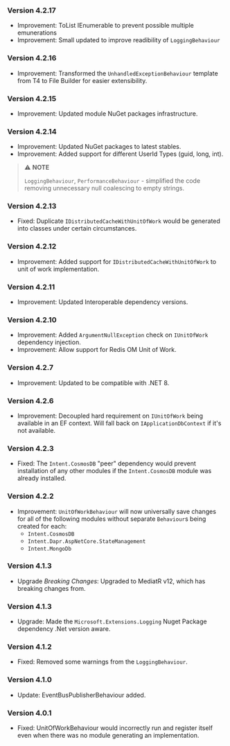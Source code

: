 ﻿### Version 4.2.17

- Improvement: ToList IEnumerable to prevent possible multiple emunerations
- Improvement: Small updated to improve readibility of `LoggingBehaviour`

### Version 4.2.16

- Improvement: Transformed the `UnhandledExceptionBehaviour` template from T4 to File Builder for easier extensibility.

### Version 4.2.15

- Improvement: Updated module NuGet packages infrastructure.

### Version 4.2.14

- Improvement: Updated NuGet packages to latest stables.
- Improvement: Added support for different UserId Types (guid, long, int).

> ⚠️ **NOTE**
> 
> `LoggingBehaviour`, `PerformanceBehaviour` - simplified the code removing unnecessary null coalescing to empty strings.

### Version 4.2.13

- Fixed: Duplicate `IDistributedCacheWithUnitOfWork` would be generated into classes under certain circumstances.

### Version 4.2.12

- Improvement: Added support for `IDistributedCacheWithUnitOfWork` to unit of work implementation.

### Version 4.2.11

- Improvement: Updated Interoperable dependency versions.

### Version 4.2.10

- Improvement: Added `ArgumentNullException` check on `IUnitOfWork` dependency injection.
- Improvement: Allow support for Redis OM Unit of Work.

### Version 4.2.7

- Improvement: Updated to be compatible with .NET 8.

### Version 4.2.6

- Improvement: Decoupled hard requirement on `IUnitOfWork` being available in an EF context. Will fall back on `IApplicationDbContext` if it's not available.

### Version 4.2.3

- Fixed: The `Intent.CosmosDB` "peer" dependency would prevent installation of any other modules if the `Intent.CosmosDB` module was already installed.

### Version 4.2.2

- Improvement: `UnitOfWorkBehaviour` will now universally save changes for all of the following modules without separate `Behaviour`s being created for each:
  - `Intent.CosmosDB`
  - `Intent.Dapr.AspNetCore.StateManagement`
  - `Intent.MongoDb`

### Version 4.1.3

- Upgrade *Breaking Changes*: Upgraded to MediatR v12, which has breaking changes from.

### Version 4.1.3

- Upgrade: Made the `Microsoft.Extensions.Logging` Nuget Package dependency .Net version aware.

### Version 4.1.2

- Fixed: Removed some warnings from the `LoggingBehaviour`.

### Version 4.1.0

- Update: EventBusPublisherBehaviour added.

### Version 4.0.1

- Fixed: UnitOfWorkBehaviour would incorrectly run and register itself even when there was no module generating an implementation.
